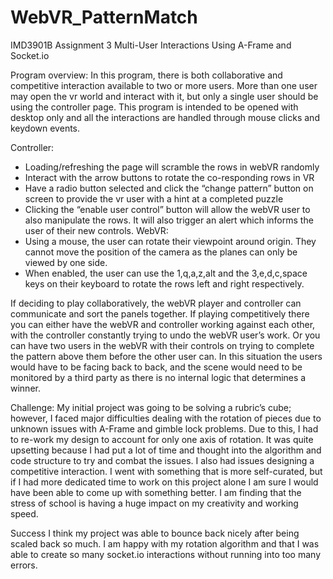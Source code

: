 # WebVR_PatternMatch
IMD3901B Assignment 3 Multi-User Interactions
Using A-Frame and Socket.io

Program overview: 
In this program, there is both collaborative and competitive interaction available to two or more users. More than one user may open the vr world and interact with it, but only a single user should be using the controller page. This program is intended to be opened with desktop only and all the interactions are handled through mouse clicks and keydown events. 

Controller: 
- Loading/refreshing the page will scramble the rows in webVR randomly
- Interact with the arrow buttons to rotate the co-responding rows in VR 
- Have a radio button selected and click the “change pattern” button on screen to provide the vr user with a hint at a completed puzzle 
- Clicking the “enable user control” button will allow the webVR user to also manipulate the rows. It will also trigger an alert which informs the user of their new controls. 
WebVR:
- Using a mouse, the user can rotate their viewpoint around origin. They cannot move the position of the camera as the planes can only be viewed by one side. 
- When enabled, the user can use the 1,q,a,z,alt and the 3,e,d,c,space keys on their keyboard to rotate the rows left and right respectively. 

If deciding to play collaboratively, the webVR player and controller can communicate and sort the panels together. If playing competitively there you can either have the webVR and controller working against each other, with the controller constantly trying to undo the webVR user’s work. Or you can have two users in the webVR with their controls on trying to complete the pattern above them before the other user can. In this situation the users would have to be facing back to back, and the scene would need to be monitored by a third party as there is no internal logic that determines a winner. 

Challenge: 
My initial project was going to be solving a rubric’s cube; however, I faced major difficulties dealing with the rotation of pieces due to unknown issues with A-Frame and gimble lock problems. Due to this, I had to re-work my design to account for only one axis of rotation. It was quite upsetting because I had put a lot of time and thought into the algorithm and code structure to try and combat the issues. I also had issues designing a competitive interaction. I went with something that is more self-curated, but if I had more dedicated time to work on this project alone I am sure I would have been able to come up with something better. I am finding that the stress of school is having a huge impact on my creativity and working speed.

Success 
I think my project was able to bounce back nicely after being scaled back so much. I am happy with my rotation algorithm and that I was able to create so many socket.io interactions without running into too many errors. 
